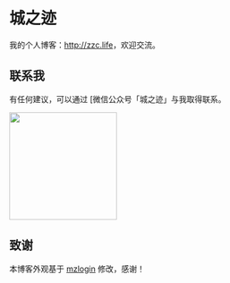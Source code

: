 # 城之迹

我的个人博客：<http://zzc.life>，欢迎交流。

## 联系我

有任何建议，可以通过 [微信公众号「城之迹」与我取得联系。

<img width="192px" height="192px" src="http://zzc.life/assets/images/qrcode.jpg"/>

## 致谢

本博客外观基于 [mzlogin](https://mzlogin.github.io) 修改，感谢！
